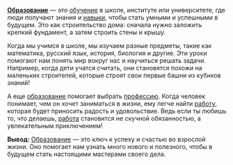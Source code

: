 **[Образование](Образование.md)** — это [обучение](Образование.md) в школе, институте или университете, где люди получают знания и [навыки](Навыки.md), чтобы стать умными и успешными в будущем. Это как строительство дома: сначала нужно заложить крепкий фундамент, а затем строить стены и крышу.

Когда мы учимся в школе, мы изучаем разные предметы, такие как математика, русский язык, история, биология и другие. Эти уроки помогают нам понять мир вокруг нас и научиться решать задачи. Например, когда дети учатся считать, они становятся похожи на маленьких строителей, которые строят свои первые башни из кубиков знаний!

А еще [образование](Образование.md) помогает выбрать [профессию](Профессия.md). Когда человек понимает, чем он хочет заниматься в жизни, ему легче найти [работу](Профессия.md), которая будет приносить радость и удовольствие. Ведь если ты любишь то, что делаешь, [работа](Профессия.md) становится не скучной обязанностью, а увлекательным приключением!

**Вывод:** [Образование](Образование.md) — это ключ к успеху и счастью во взрослой жизни. Оно помогает нам узнать много нового и полезного, чтобы в будущем стать настоящими мастерами своего дела.
